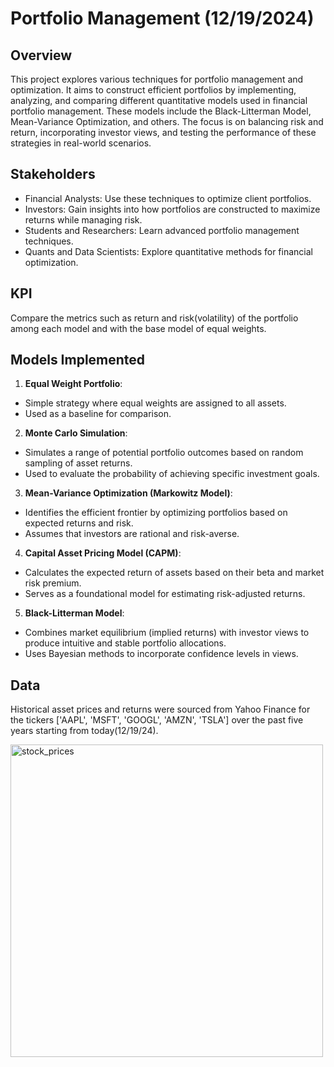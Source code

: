 # Portfolio Management (12/19/2024)

## Overview

This project explores various techniques for portfolio management and optimization. It aims to construct efficient portfolios by implementing, analyzing, and comparing different quantitative models used in financial portfolio management. These models include the Black-Litterman Model, Mean-Variance Optimization, and others. The focus is on balancing risk and return, incorporating investor views, and testing the performance of these strategies in real-world scenarios.

## Stakeholders
- Financial Analysts: Use these techniques to optimize client portfolios.
- Investors: Gain insights into how portfolios are constructed to maximize returns while managing risk.
- Students and Researchers: Learn advanced portfolio management techniques.
- Quants and Data Scientists: Explore quantitative methods for financial optimization.

## KPI

Compare the metrics such as return and risk(volatility) of the portfolio among each model and with the base model of equal weights. 

## Models Implemented

1. **Equal Weight Portfolio**:
- Simple strategy where equal weights are assigned to all assets.
- Used as a baseline for comparison.
  
2. **Monte Carlo Simulation**:
- Simulates a range of potential portfolio outcomes based on random sampling of asset returns.
- Used to evaluate the probability of achieving specific investment goals.

3. **Mean-Variance Optimization (Markowitz Model)**:
- Identifies the efficient frontier by optimizing portfolios based on expected returns and risk.
- Assumes that investors are rational and risk-averse.

4. **Capital Asset Pricing Model (CAPM)**:
- Calculates the expected return of assets based on their beta and market risk premium.
- Serves as a foundational model for estimating risk-adjusted returns.
 
5. **Black-Litterman Model**:
- Combines market equilibrium (implied returns) with investor views to produce intuitive and stable portfolio allocations.
- Uses Bayesian methods to incorporate confidence levels in views.

## Data
Historical asset prices and returns were sourced from Yahoo Finance for the tickers ['AAPL', 'MSFT', 'GOOGL', 'AMZN', 'TSLA'] over the past five years starting from today(12/19/24).

<img src="https://github.com/user-attachments/assets/7edbf10c-1f2d-4d98-912a-fb520377eef6" alt="stock_prices" width="500">



